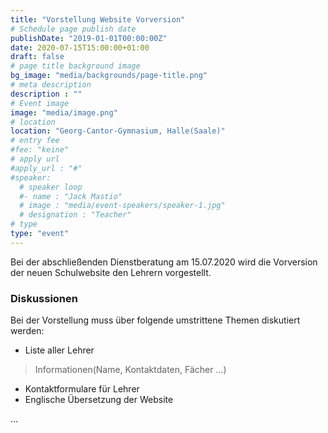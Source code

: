 ```yaml
---
title: "Vorstellung Website Vorversion"
# Schedule page publish date
publishDate: "2019-01-01T00:00:00Z"
date: 2020-07-15T15:00:00+01:00
draft: false
# page title background image
bg_image: "media/backgrounds/page-title.png"
# meta description
description : ""
# Event image
image: "media/image.png"
# location
location: "Georg-Cantor-Gymnasium, Halle(Saale)"
# entry fee
#fee: "keine"
# apply url
#apply_url : "#"
#speaker:
  # speaker loop
  #- name : "Jack Mastio"
  # image : "media/event-speakers/speaker-1.jpg"
  # designation : "Teacher"
# type
type: "event"
---
```


Bei der abschließenden Dienstberatung am 15.07.2020 wird die Vorversion der neuen Schulwebsite den Lehrern vorgestellt.

### Diskussionen

Bei der Vorstellung muss über folgende umstrittene Themen diskutiert werden:

 * Liste aller Lehrer
 > Informationen(Name, Kontaktdaten, Fächer ...)

 * Kontaktformulare für Lehrer
 * Englische Übersetzung der Website

...
